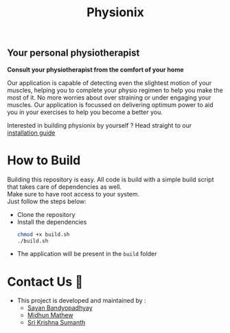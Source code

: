 <br />
   <h1 align="center">Physionix</h1>
 </br>

## Your personal physiotherapist
**Consult your physiotherapist from the comfort of your home**

Our application is capable of detecting even the slightest motion of your muscles, helping you to complete your physio regimen to help you make the most of it. No more worries about over straining or under engaging your muscles. Our application is focussed on delivering optimum power to aid you in your exercises to help you become a better you.

Interested in building physionix by yourself ? Head straight to our [installation guide](https://github.com/midhunjac/physionix/wiki/Installation-guide)

# How to Build
Building this repository is easy. All code is build with a simple build script that takes care of dependencies as well.  
Make sure to have root access to your system.  
Just follow the steps below:
- Clone the repository
- Install the dependencies
  ```sh
  chmod +x build.sh
  ./build.sh
  ```
- The application will be present in the `build` folder

# Contact Us 📧
- This project is developed and maintained by :
  * [Sayan Bandyopadhyay](https://github.com/satanb4)
  * [Midhun Mathew](https://github.com/midhunjac) 
  * [Sri Krishna Sumanth](https://github.com/Sumanth0201)
